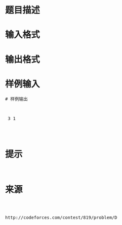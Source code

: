 

# 题目描述



# 输入格式



# 输出格式



# 样例输入


<pre>
# 样例输出


<pre> 3 1 </pre>

# 提示



# 来源


<p>
http://codeforces.com/contest/819/problem/D
</p>
